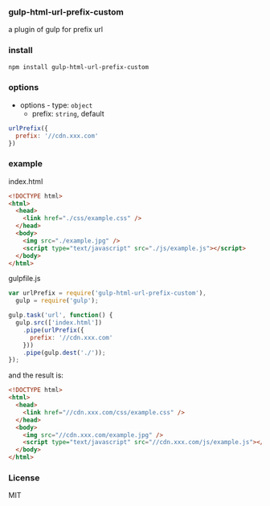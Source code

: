 <!-- [![NPM version][npm-img]][npm-url]
[![Build status][travis-img]][travis-url]
[![Test coverage][coveralls-img]][coveralls-url]
[![License][license-img]][license-url]
[![Dependency status][david-img]][david-url] -->

### gulp-html-url-prefix-custom
a plugin of gulp for prefix url

### install
```bash
npm install gulp-html-url-prefix-custom
```

### options

* options - type: `object`
  - prefix: `string`, default ` `

```js
urlPrefix({
  prefix: '//cdn.xxx.com'
})
```

### example

index.html
```html
<!DOCTYPE html>
<html>
  <head>
    <link href="./css/example.css" />
  </head>
  <body>
    <img src="./example.jpg" />
    <script type="text/javascript" src="./js/example.js"></script>
  </body>
</html>
```

gulpfile.js
```js
var urlPrefix = require('gulp-html-url-prefix-custom'),
  gulp = require('gulp');

gulp.task('url', function() {
  gulp.src(['index.html'])
    .pipe(urlPrefix({
      prefix: '//cdn.xxx.com'
    }))
    .pipe(gulp.dest('./'));
});
```

and the result is:
```html
<!DOCTYPE html>
<html>
  <head>
    <link href="//cdn.xxx.com/css/example.css" />
  </head>
  <body>
    <img src="//cdn.xxx.com/example.jpg" />
    <script type="text/javascript" src="//cdn.xxx.com/js/example.js"></script>
  </body>
</html>
```


### License
MIT
<!-- 
[npm-img]: https://img.shields.io/npm/v/gulp-file-include.svg?style=flat-square
[npm-url]: https://npmjs.org/package/gulp-file-include
[travis-img]: https://img.shields.io/travis/coderhaoxin/gulp-file-include.svg?style=flat-square
[travis-url]: https://travis-ci.org/coderhaoxin/gulp-file-include
[coveralls-img]: https://img.shields.io/coveralls/coderhaoxin/gulp-file-include.svg?style=flat-square
[coveralls-url]: https://coveralls.io/r/coderhaoxin/gulp-file-include?branch=master
[license-img]: http://img.shields.io/badge/license-MIT-green.svg?style=flat-square
[license-url]: http://opensource.org/licenses/MIT
[david-img]: https://img.shields.io/david/coderhaoxin/gulp-file-include.svg?style=flat-square
[david-url]: https://david-dm.org/coderhaoxin/gulp-file-include
[gitter-img]: https://badges.gitter.im/Join%20Chat.svg
[gitter-url]: https://gitter.im/coderhaoxin/gulp-file-include?utm_source=badge&utm_medium=badge&utm_campaign=pr-badge
 -->